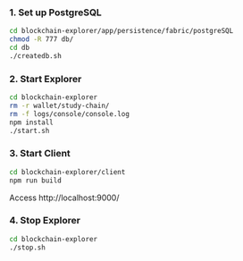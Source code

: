### 1. Set up PostgreSQL

```bash
cd blockchain-explorer/app/persistence/fabric/postgreSQL
chmod -R 777 db/
cd db
./createdb.sh
```

### 2. Start Explorer

```bash
cd blockchain-explorer
rm -r wallet/study-chain/
rm -f logs/console/console.log
npm install
./start.sh
```

### 3. Start Client

```bash
cd blockchain-explorer/client
npm run build
```

Access http://localhost:9000/

### 4. Stop Explorer

```bash
cd blockchain-explorer
./stop.sh
```
